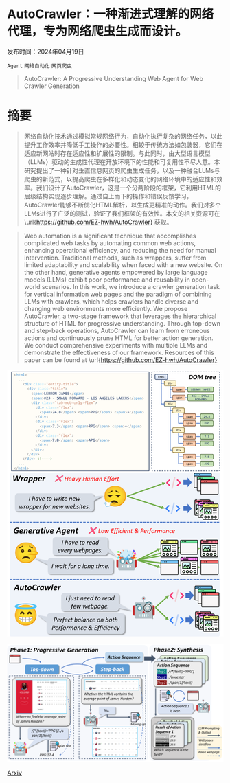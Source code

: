 # AutoCrawler：一种渐进式理解的网络代理，专为网络爬虫生成而设计。

发布时间：2024年04月19日

`Agent` `网络自动化` `网页爬虫`

> AutoCrawler: A Progressive Understanding Web Agent for Web Crawler Generation

# 摘要

> 网络自动化技术通过模拟常规网络行为，自动化执行复杂的网络任务，以此提升工作效率并降低手工操作的必要性。相较于传统方法如包装器，它们在适应新网站时存在适应性和扩展性的限制。与此同时，由大型语言模型（LLMs）驱动的生成性代理在开放环境下的性能和可复用性不尽人意。本研究提出了一种针对垂直信息网页的爬虫生成任务，以及一种融合LLMs与爬虫的新范式，以提高爬虫在多样化和动态变化的网络环境中的适应性和效率。我们设计了AutoCrawler，这是一个分两阶段的框架，它利用HTML的层级结构实现逐步理解。通过自上而下的操作和错误反馈学习，AutoCrawler能够不断优化HTML解析，以生成更精准的动作。我们对多个LLMs进行了广泛的测试，验证了我们框架的有效性。本文的相关资源可在 \url{https://github.com/EZ-hwh/AutoCrawler} 获取。

> Web automation is a significant technique that accomplishes complicated web tasks by automating common web actions, enhancing operational efficiency, and reducing the need for manual intervention. Traditional methods, such as wrappers, suffer from limited adaptability and scalability when faced with a new website. On the other hand, generative agents empowered by large language models (LLMs) exhibit poor performance and reusability in open-world scenarios. In this work, we introduce a crawler generation task for vertical information web pages and the paradigm of combining LLMs with crawlers, which helps crawlers handle diverse and changing web environments more efficiently. We propose AutoCrawler, a two-stage framework that leverages the hierarchical structure of HTML for progressive understanding. Through top-down and step-back operations, AutoCrawler can learn from erroneous actions and continuously prune HTML for better action generation. We conduct comprehensive experiments with multiple LLMs and demonstrate the effectiveness of our framework. Resources of this paper can be found at \url{https://github.com/EZ-hwh/AutoCrawler}

![AutoCrawler：一种渐进式理解的网络代理，专为网络爬虫生成而设计。](../../../paper_images/2404.12753/x1.png)

![AutoCrawler：一种渐进式理解的网络代理，专为网络爬虫生成而设计。](../../../paper_images/2404.12753/x2.png)

[Arxiv](https://arxiv.org/abs/2404.12753)